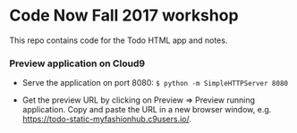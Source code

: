 # Code Now Fall 2017 workshop

This repo contains code for the Todo HTML app and notes.

### Preview application on Cloud9
- Serve the application on port 8080: `$ python -m SimpleHTTPServer 8080`

- Get the preview URL by clicking on Preview => Preview running application. Copy and paste the URL in a new browser window, e.g. https://todo-static-myfashionhub.c9users.io/.
